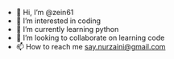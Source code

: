 - 👋 Hi, I’m @zein61
- 👀 I’m interested in coding
- 🌱 I’m currently learning python
- 💞️ I’m looking to collaborate on learning code
- 📫 How to reach me say.nurzaini@gmail.com

<!---
zein61/zein61 is a ✨ special ✨ repository because its `README.md` (this file) appears on your GitHub profile.
You can click the Preview link to take a look at your changes.
--->

